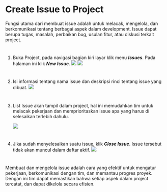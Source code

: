 # Create Issue to Project
Fungsi utama dari membuat issue adalah untuk melacak, mengelola, dan berkomunikasi tentang berbagai aspek dalam development. Issue dapat berupa tugas, masalah, perbaikan bug, usulan fitur, atau diskusi terkait project.
#
1. Buka Project, pada navigasi bagian kiri layar klik menu ***Issues***. Pada halaman ini klik ***New Issue***.
    ![](https://iili.io/HyZDgls.png)
    ![](https://iili.io/HyZDrUG.png)
#
2. Isi informasi tentang nama issue dan deskripsi rinci tentang issue yang dibuat.
    ![](https://iili.io/HyZD6Jf.png)
#
3. List Issue akan tampil dalam project, hal ini memudahkan tim untuk melacak pekerjaan dan memprioritaskan issue apa yang harus di selesaikan terlebih dahulu.

    ![](https://iili.io/HyZDiOl.png)
#
4. Jika sudah menyelesaikan suatu issue, klik ***Close Issue***. Issue tersebut tidak akan muncul dalam daftar aktif.
    ![](https://iili.io/HyZDPR4.png)

#
Membuat dan mengelola issue adalah cara yang efektif untuk mengatur pekerjaan, berkomunikasi dengan tim, dan memantau progres proyek. Dengan ini tim dapat memastikan bahwa setiap aspek dalam project tercatat, dan dapat dikelola secara efisien.